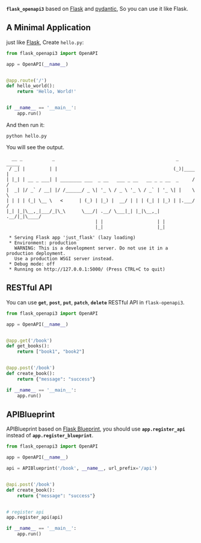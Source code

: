 **`flask_openapi3`** based on [Flask](https://github.com/pallets/flask/) and [pydantic](https://github.com/samuelcolvin/pydantic), So you can use it like Flask.

## A Minimal Application

just like [Flask](https://flask.palletsprojects.com/en/latest/quickstart/#a-minimal-application), Create `hello.py`:

``` python
from flask_openapi3 import OpenAPI

app = OpenAPI(__name__)


@app.route('/')
def hello_world():
    return 'Hello, World!'


if __name__ == '__main__':
    app.run()
```

And then run it:

```shell
python hello.py
```
You will see the output.

```
  __ _           _                                             _  _____
 / _| |         | |                                           (_)|____ |
| |_| | __ _ ___| | ________ ___  _ __   ___ _ __   __ _ _ __  _     / /
|  _| |/ _` / __| |/ /______/ _ \| '_ \ / _ \ '_ \ / _` | '_ \| |    \ \
| | | | (_| \__ \   <      | (_) | |_) |  __/ | | | (_| | |_) | |.___/ /
|_| |_|\__,_|___/_|\_\      \___/| .__/ \___|_| |_|\__,_| .__/|_|\____/
                                 | |                    | |
                                 |_|                    |_|

 * Serving Flask app 'just_flask' (lazy loading)
 * Environment: production
   WARNING: This is a development server. Do not use it in a production deployment.
   Use a production WSGI server instead.
 * Debug mode: off
 * Running on http://127.0.0.1:5000/ (Press CTRL+C to quit)
```

## RESTful API

You can use **`get`**, **`post`**, **`put`**, **`patch`**, **`delete`** RESTful API in `flask-openapi3`.

```python
from flask_openapi3 import OpenAPI

app = OpenAPI(__name__)


@app.get('/book')
def get_books():
    return ["book1", "book2"]


@app.post('/book')
def create_book():
    return {"message": "success"}

if __name__ == '__main__':
    app.run()
```

## APIBlueprint

APIBlueprint based on [Flask Blueprint](https://flask.palletsprojects.com/en/latest/tutorial/views/#create-a-blueprint), you should use **`app.register_api`** instead of  **`app.register_blueprint`**.

```python
from flask_openapi3 import OpenAPI

app = OpenAPI(__name__)

api = APIBlueprint('/book', __name__, url_prefix='/api')


@api.post('/book')
def create_book():
    return {"message": "success"}


# register api
app.register_api(api)

if __name__ == '__main__':
    app.run()
```
